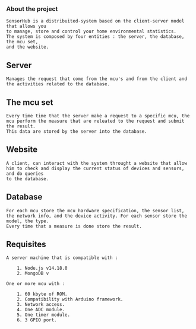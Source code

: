 ### About the project

    SensorHub is a distribuited-system based on the client-server model that allows you 
    to manage, store and control your home environmental statistics. 
    The system is composed by four entities : the server, the database, the mcu set,
    and the website. 

## Server 

    Manages the request that come from the mcu's and from the client and the activities related to the database.
    
## The mcu set

    Every time time that the server make a request to a specific mcu, the mcu perform the measure that are releated to the request and submit the result. 
    This data are stored by the server into the database.

## Website

    A client, can interact with the system throught a website that allow him to check and display the current status of devices and sensors, and do queries 
    to the database.  

## Database 
    
    For each mcu store the mcu hardware specification, the sensor list, the network info, and the device activity. For each sensor store the model, the type.
    Every time that a measure is done store the result.

## Requisites
    
    A server machine that is compatible with :  
  
        1. Node.js v14.18.0
        2. MongoDB v
    
    One or more mcu with :
  
        1. 60 kbyte of ROM.
        2. Compatibility with Arduino framework.
        3. Network access.
        4. One ADC module.
        5. One timer module.
        6. 3 GPIO port.
